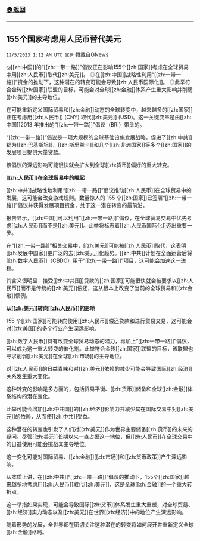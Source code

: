 ###  [:house:返回](README.md)
---


## 155个国家考虑用人民币替代美元
`12/5/2023 1:12 AM UTC 宝尹` [轉載自GNews](https://gnews.org/articles/2071495)

◎[[zh:中国]]的“[[zh:一带一路]]”倡议正在影响155个[[zh:国家]]考虑在全球贸易中用[[zh:人民币]]取代[[zh:美元]]。
◎在[[zh:中国]]战略性利用“[[zh:一带一路]]”资金的推动下，这种潜在的转变可能会导致[[zh:人民币国际化]]。
◎此举符合金砖[[zh:国家]]联盟的目标，可能会对全球[[zh:金融]]体系产生重大影响并削弱[[zh:美元]]的主导地位。

在可能重新定义国际贸易和[[zh:金融]]动态的全球转变中，越来越多的[[zh:国家]]正在考虑用[[zh:人民币]] (CNY) 取代[[zh:美元]] (USD)。这一关键变革是由[[zh:中国]]2013 年推出的“[[zh:一带一路]]”倡议（BRI）带头的。

“[[zh:一带一路]]”倡议是一项大规模的全球基础设施发展战略，促进了[[zh:中共]]锅为[[zh:巴基斯坦]]、[[zh:斯里兰卡]]和几个[[zh:非洲国家]]等多个[[zh:国家]]的发展项目提供大量贷款。

该倡议的深远影响可能很快就会扩大到全球[[zh:货币]]偏好的重大转变。

**[[zh:人民币]]在全球贸易中的崛起**

[[zh:中共]]战略性地利用“[[zh:一带一路]]”倡议推动[[zh:人民币]]在全球贸易中的发展，这可能会改变游戏规则。数量惊人的 155 个[[zh:国家]]已签署“[[zh:一带一路]]”倡议并获得发展项目资金，处于这一潜在转变的最前沿。

报告显示，[[zh:中国]]可以利用“[[zh:一带一路]]”倡议，在全球贸易交易中优先考虑[[zh:人民币]]而不是[[zh:美元]]。此举将标志着[[zh:人民币国际化]]迈出重要一步。

在“[[zh:一带一路]]”相关交易中，[[zh:美元]]可能被[[zh:人民币]]取代，这表明[[zh:发展中国家]]更广泛的去[[zh:美元]]化趋势。[[zh:中共]]计划在全面运营后将[[zh:数字人民币]]（CBDC）用于“[[zh:一带一路]]”项目，这可能会加速这一进程。

其含义很明显：接受[[zh:中共国]]贷款的[[zh:国家]]可能很快就会被要求以[[zh:人民币]]而不是传统的[[zh:美元]]偿还，这从根本上改变了当前的全球贸易和[[zh:金融]]惯例。

**从[[zh:美元]]转向[[zh:人民币]]的影响**

155 个[[zh:国家]]可能转向使用[[zh:人民币]]偿还贷款和进行贸易交易，这可能会对[[zh:美国]]的多个行业产生深远影响。

[[zh:数字人民币]]具有改变全球贸易动态的潜力，再加上“[[zh:一带一路]]”倡议，可以成为这一重大转变的催化剂。此举符合金砖[[zh:国家]]联盟的目标，该联盟也寻求削弱[[zh:美元]]在全球[[zh:市场]]的主导地位。

对[[zh:人民币]]的日益青睐和对[[zh:美元]]依赖的减少可能会导致国际[[zh:经济]]关系发生重大变化。

这种转变的影响是多方面的，包括贸易平衡、[[zh:货币]]储备和全球[[zh:金融]]体系结构的潜在变化。

此举可能会增加[[zh:中共国]]的[[zh:经济]]影响力并减少其在国际交易中对[[zh:美元]]的依赖，从而使[[zh:中共]]受益。

这种潜在的转变也引发了人们对[[zh:美元]]作为世界主要储备[[zh:货币]]的未来的疑问。尽管[[zh:美元]]长期以来一直占据这一地位，但[[zh:人民币]]在全球交易中的日益使用可能会挑战其主导地位。

这一变化可能对国际贸易、[[zh:金融]][[zh:市场]]和[[zh:货币政策]]产生深远影响。

从本质上讲，在[[zh:中共]]“[[zh:一带一路]]”倡议的推动下，155个[[zh:国家]]越来越多地考虑用[[zh:人民币]]取代[[zh:美元]]，这是全球[[zh:金融]]的一个重大转折点。

这一举措如果实现，可能会导致国际[[zh:货币]]体系发生重大重塑，对全球贸易、[[zh:经济]]实力动态以及[[zh:美元]]在世界[[zh:经济]]中的地位产生深远影响。

随着形势的发展，全世界都在密切关注这种潜在的转变将如何展开并重新定义全球[[zh:金融]]格局。
